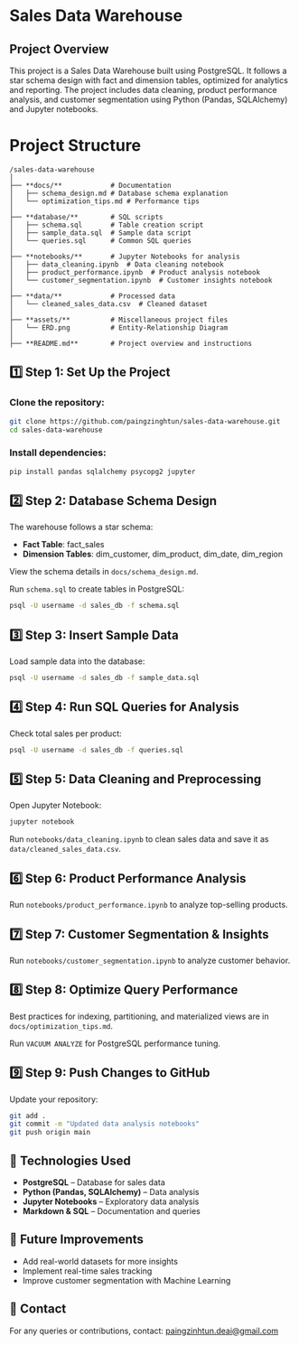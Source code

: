# Sales Data Warehouse

## Project Overview
This project is a Sales Data Warehouse built using PostgreSQL. It follows a star schema design with fact and dimension tables, optimized for analytics and reporting. The project includes data cleaning, product performance analysis, and customer segmentation using Python (Pandas, SQLAlchemy) and Jupyter notebooks.

# Project Structure
```
/sales-data-warehouse
│
├── **docs/**            # Documentation
│   ├── schema_design.md # Database schema explanation
│   └── optimization_tips.md # Performance tips
│
├── **database/**        # SQL scripts
│   ├── schema.sql       # Table creation script
│   ├── sample_data.sql  # Sample data script
│   └── queries.sql      # Common SQL queries
│
├── **notebooks/**       # Jupyter Notebooks for analysis
│   ├── data_cleaning.ipynb  # Data cleaning notebook
│   ├── product_performance.ipynb  # Product analysis notebook
│   └── customer_segmentation.ipynb  # Customer insights notebook
│
├── **data/**            # Processed data
│   └── cleaned_sales_data.csv  # Cleaned dataset
│
├── **assets/**          # Miscellaneous project files
│   └── ERD.png          # Entity-Relationship Diagram
│
├── **README.md**        # Project overview and instructions
```

## 1️⃣ Step 1: Set Up the Project

### Clone the repository:
```bash
git clone https://github.com/paingzinghtun/sales-data-warehouse.git  
cd sales-data-warehouse
```

### Install dependencies:
```bash
pip install pandas sqlalchemy psycopg2 jupyter
```

## 2️⃣ Step 2: Database Schema Design

The warehouse follows a star schema:
- **Fact Table**: fact_sales
- **Dimension Tables**: dim_customer, dim_product, dim_date, dim_region

View the schema details in `docs/schema_design.md`.

Run `schema.sql` to create tables in PostgreSQL:
```bash
psql -U username -d sales_db -f schema.sql
````

## 3️⃣ Step 3: Insert Sample Data

Load sample data into the database:
```bash
psql -U username -d sales_db -f sample_data.sql
```

## 4️⃣ Step 4: Run SQL Queries for Analysis

Check total sales per product:
```bash
psql -U username -d sales_db -f queries.sql
```

## 5️⃣ Step 5: Data Cleaning and Preprocessing

Open Jupyter Notebook:
```bash
jupyter notebook
```

Run `notebooks/data_cleaning.ipynb` to clean sales data and save it as `data/cleaned_sales_data.csv`.

## 6️⃣ Step 6: Product Performance Analysis

Run `notebooks/product_performance.ipynb` to analyze top-selling products.


## 7️⃣ Step 7: Customer Segmentation & Insights

Run `notebooks/customer_segmentation.ipynb` to analyze customer behavior.

## 8️⃣ Step 8: Optimize Query Performance

Best practices for indexing, partitioning, and materialized views are in `docs/optimization_tips.md`.

Run `VACUUM ANALYZE` for PostgreSQL performance tuning.

## 9️⃣ Step 9: Push Changes to GitHub

Update your repository:
```bash
git add .
git commit -m "Updated data analysis notebooks"
git push origin main
```

## 🔹 Technologies Used
- **PostgreSQL** – Database for sales data
- **Python (Pandas, SQLAlchemy)** – Data analysis
- **Jupyter Notebooks** – Exploratory data analysis
- **Markdown & SQL** – Documentation and queries

## 📌 Future Improvements
- Add real-world datasets for more insights
- Implement real-time sales tracking
- Improve customer segmentation with Machine Learning

## 📧 Contact
For any queries or contributions, contact: paingzinhtun.deai@gmail.com




